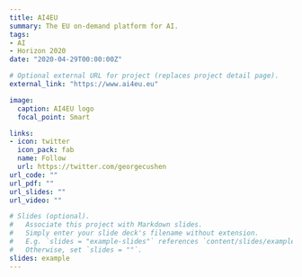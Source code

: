 ```yaml
---
title: AI4EU
summary: The EU on-demand platform for AI.
tags:
- AI
- Horizon 2020
date: "2020-04-29T00:00:00Z"

# Optional external URL for project (replaces project detail page).
external_link: "https://www.ai4eu.eu"

image:
  caption: AI4EU logo
  focal_point: Smart

links:
- icon: twitter
  icon_pack: fab
  name: Follow
  url: https://twitter.com/georgecushen
url_code: ""
url_pdf: ""
url_slides: ""
url_video: ""

# Slides (optional).
#   Associate this project with Markdown slides.
#   Simply enter your slide deck's filename without extension.
#   E.g. `slides = "example-slides"` references `content/slides/example-slides.md`.
#   Otherwise, set `slides = ""`.
slides: example
---
```


